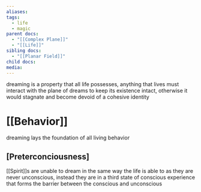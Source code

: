 ```yaml
---
aliases: 
tags:
  - life
  - magic
parent docs:
  - "[[Complex Plane]]"
  - "[[Life]]"
sibling docs:
  - "[[Planar Field]]"
child docs: 
media:
---
```

dreaming is a property that all life possesses, anything that lives must interact with the plane of dreams to keep its existence intact, otherwise it would stagnate and become devoid of a cohesive identity 

# [[Behavior]]
dreaming lays the foundation of all living behavior 

## [Preterconciousness]
[[Spirit]]s are unable to dream in the same way the life is able to as they are never unconscious, instead they are in a third state of conscious experience that forms the barrier between the conscious and unconscious 